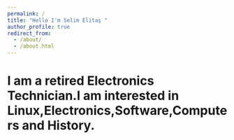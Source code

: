 ```yaml
---
permalink: /
title: "Hello I'm Selim Elitaş "
author_profile: true
redirect_from: 
  - /about/
  - /about.html
---
```


I am a retired Electronics Technician.I am interested in Linux,Electronics,Software,Computers and History.
=====
